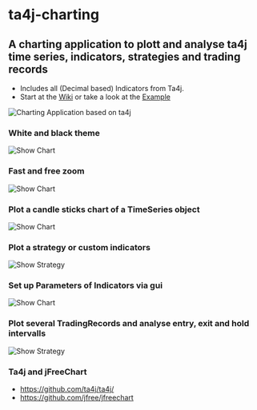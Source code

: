 # ta4j-charting
## A charting application to plott and analyse ta4j time series, indicators, strategies and trading records

* Includes all (Decimal based) Indicators from Ta4j.
* Start at the [Wiki](https://github.com/team172011/ta4j-charting/wiki) or take a look at the [Example](https://github.com/team172011/ta4j-charting/blob/master/src/example/Example.java)

![Charting Application based on ta4j](https://github.com/team172011/ta4j-charting/blob/master/src/data/screenshots/show%20other%20indicators.png)

### White and black theme
![Show Chart](https://github.com/team172011/ta4j-charting/blob/master/src/data/screenshots/whiteTheme.PNG)
### Fast and free zoom
![Show Chart](https://github.com/team172011/ta4j-charting/blob/master/src/data/screenshots/zoom.png )
### Plot a candle sticks chart of a TimeSeries object
![Show Chart](https://github.com/team172011/ta4j-charting/blob/master/src/data/screenshots/show_graph.png )


### Plot a strategy or custom indicators
![Show Strategy](https://github.com/team172011/ta4j-charting/blob/master/src/data/screenshots/show_strategy.png )

### Set up Parameters of Indicators via gui
![Show Chart](https://github.com/team172011/ta4j-charting/blob/master/src/data/screenshots/IndicatorSettings.PNG)

### Plot several TradingRecords and analyse entry, exit and hold intervalls
![Show Strategy](https://github.com/team172011/ta4j-charting/blob/master/src/data/screenshots/plotRecord.png)

### Ta4j and jFreeChart
* https://github.com/ta4j/ta4j/
* https://github.com/jfree/jfreechart
